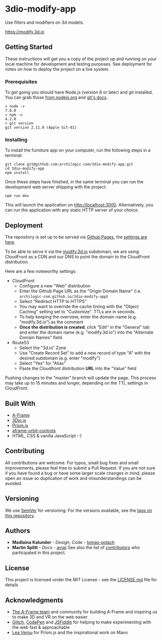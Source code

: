 # 3dio-modify-app
Use filters and modifiers on 3d models.

https://modify.3d.io

## Getting Started

These instructions will get you a copy of the project up and running on your local machine for development and testing purposes. See deployment for notes on how to deploy the project on a live system.

### Prerequisites

To get going you should have Node.js (version 6 or later) and git installed.
You can grab those [from nodejs.org](https://nodejs.org/en/) and [git's docs](https://git-scm.com/book/en/v2/Getting-Started-Installing-Git).

```
> node -v
7.8.0
> npm -v
4.2.0
> git version
git version 2.11.0 (Apple Git-81)
```

### Installing

To install the furniture app on your computer, run the following steps in a terminal:

```
git clone git@github.com:archilogic-com/3dio-modify-app.git
cd 3dio-modify-app
npm install
```

Once these steps have finished, in the same terminal you can run the development web server shipping with the project:

```
npm run dev
```

This will launch the application on [http://localhost:3000](http://localhost:3000).
Alternatively, you can run the application with any static HTTP server of your choice.

## Deployment

The repository is set up to be served via [Github Pages](https://pages.github.com/), the [settings are here](https://github.com/archilogic-com/3dio-modify-app/settings).

To be able to serve it via the [modify.3d.io](modify.3d.io) subdomain, we are using CloudFront as a CDN and our DNS to point the domain to the CloudFront distribution.

Here are a few noteworthy settings:

* CloudFront
  * Configure a new "Web" distribution
  * Enter the Github Page URL as the "Origin Domain Name" (i.e. `archilogic-com.github.io/3dio-modify-app`)
  * Select "Redirect HTTP to HTTPS"
  * You may want to override the cache timing with the "Object Caching" setting set to "Customize". TTLs are in seconds.
  * To help keeping the overview, enter the domain name (e.g. "modify.3d.io") as the comment
  * **Once the distribution is created**, click "Edit" in the "General" tab and enter the domain name (e.g. "modify.3d.io") into the "Alternate Domain Names" field.
* Route53
  * Select the "3d.io" Zone
  * Use "Create Record Set" to add a new record of type "A" with the desired subdomain (e.g. enter "modify")
  * Select "Yes" for "Alias"
  * Paste the Cloudfront distribution __URL__ into the "Value" field

Pushing changes to the "master" branch will update the page. This process may take up to 15 minutes and longer, depending on the TTL settings in CloudFront.

## Built With

* [A-Frame](https://aframe.io)
* [3Dio.js](https://github.com/archilogic-com/3dio-js)
* [Prism.js](http://prismjs.com/)
* [aframe-orbit-controls](https://github.com/tizzle/aframe-orbit-controls-component)
* HTML, CSS & vanilla JavaScript :-)

## Contributing

All contributions are welcome. For typos, small bug fixes and small improvements, please feel free to submit a Pull Request.
If you are not sure if you have found a bug or have some larger scale changes in mind, please open an issue so duplication of work and misunderstandings can be avoided.

## Versioning

We use [SemVer](http://semver.org/) for versioning. For the versions available, see the [tags on this repository](https://github.com/archilogic-com/3dio-furniture-app/tags). 

## Authors

* **Madlaina Kalunder** - *Design, Code* - [tomas-polach](https://github.com/orgs/archilogic-com/people/tomas-polach)
* **Martin Splitt** - *Docs* - [avgp](https://github.com/avgp)
See also the list of [contributors](https://github.com/archilogic-com/3dio-modify-app/contributors) who participated in this project.

## License

This project is licensed under the MIT License - see the [LICENSE.md](LICENSE.md) file for details

## Acknowledgments

* [The A-Frame team](https://aframe.io/community/#a-frame-team) and community for building A-Frame and inspiring us to make 3D and VR on the web easier
* [Glitch](https://glitch.com/), [CodePen](https://codepen.io) and [JSFiddle](https://jsfiddle.net) for helping to make experimenting with the web fast & approachable
* [Lea Verou](https://github.com/LeaVerou) for Prism.js and the inspirational work on Mavo
